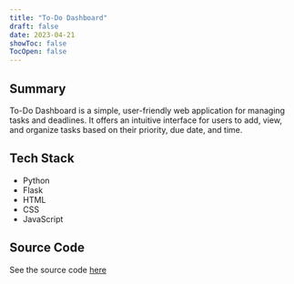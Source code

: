 ```yaml
---
title: "To-Do Dashboard"
draft: false
date: 2023-04-21
showToc: false
TocOpen: false
---
```

## Summary

To-Do Dashboard is a simple, user-friendly web application for managing tasks and deadlines. It offers an intuitive interface for users to add, view, and organize tasks based on their priority, due date, and time.

## Tech Stack

- Python
- Flask
- HTML
- CSS
- JavaScript

## Source Code

See the source code [here](https://github.com/amanthanvi/todo-app)

